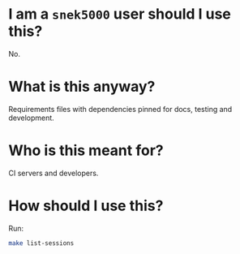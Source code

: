 # I am a `snek5000` user should I use this?

No.

# What is this anyway?

Requirements files with dependencies pinned for docs, testing and development.

# Who is this meant for?

CI servers and developers.

# How should I use this?

Run:

```sh
make list-sessions
```

